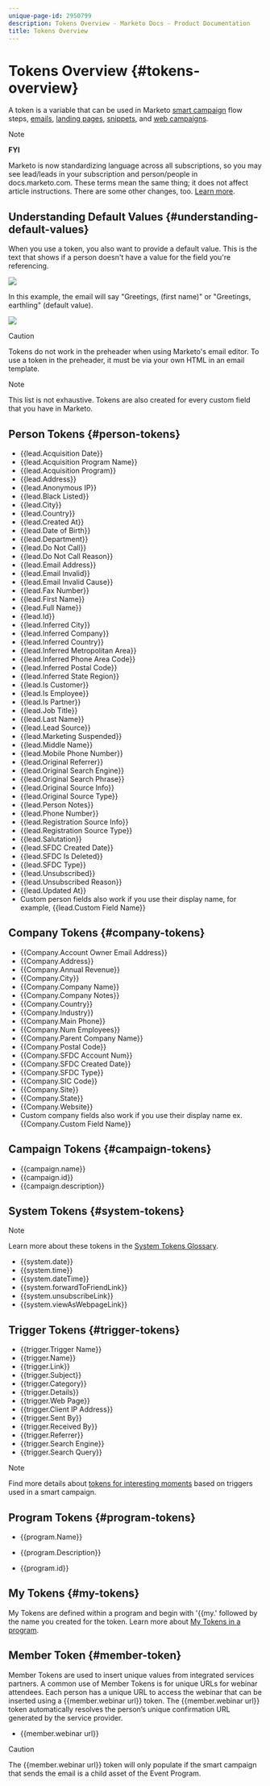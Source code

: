 ```yaml
---
unique-page-id: 2950799
description: Tokens Overview - Marketo Docs - Product Documentation
title: Tokens Overview
---
```


# Tokens Overview {#tokens-overview}

A token is a variable that can be used in Marketo [smart campaign](http://docs.marketo.com/display/DOCS/Smart+Campaigns) flow steps, [emails](http://docs.marketo.com/display/DOCS/General), [landing pages](http://docs.marketo.com/display/DOCS/Landing+Pages), [snippets](http://docs.marketo.com/display/DOCS/Segmentation+and+Snippets), and [web campaigns](http://docs.marketo.com/display/public/DOCS/Using+the+Web+Personalization+Rich+Text+Editor).

>[!NOTE]
>
>**FYI**
>
>Marketo is now standardizing language across all subscriptions, so you may see lead/leads in your subscription and person/people in docs.marketo.com. These terms mean the same thing; it does not affect article instructions. There are some other changes, too. [Learn more](http://docs.marketo.com/display/DOCS/Updates+to+Marketo+Terminology).

## Understanding Default Values {#understanding-default-values}

When you use a token, you also want to provide a default value. This is the text that shows if a person doesn't have a value for the field you're referencing.

![](assets/image2014-12-2-13-3a16-3a48.png)

In this example, the email will say "Greetings, (first name)" or "Greetings, earthling" (default value).

![](assets/two.png)

>[!CAUTION]
>
>Tokens do not work in the preheader when using Marketo's email editor. To use a token in the preheader, it must be via your own HTML in an email template.

>[!NOTE]
>
>This list is not exhaustive. Tokens are also created for every custom field that you have in Marketo.

## Person Tokens {#person-tokens}

* {{lead.Acquisition Date}}
* {{lead.Acquisition Program Name}}
* {{lead.Acquisition Program}}
* {{lead.Address}}
* {{lead.Anonymous IP}}
* {{lead.Black Listed}}
* {{lead.City}}
* {{lead.Country}}
* {{lead.Created At}}
* {{lead.Date of Birth}}
* {{lead.Department}}
* {{lead.Do Not Call}}
* {{lead.Do Not Call Reason}}
* {{lead.Email Address}}
* {{lead.Email Invalid}}
* {{lead.Email Invalid Cause}}
* {{lead.Fax Number}}
* {{lead.First Name}}
* {{lead.Full Name}}
* {{lead.Id}}&nbsp;
* {{lead.Inferred City}}
* {{lead.Inferred Company}}
* {{lead.Inferred Country}}
* {{lead.Inferred Metropolitan Area}}
* {{lead.Inferred Phone Area Code}}
* {{lead.Inferred Postal Code}}
* {{lead.Inferred State Region}}
* {{lead.Is Customer}}
* {{lead.Is Employee}}
* {{lead.Is Partner}}
* {{lead.Job Title}}
* {{lead.Last Name}}
* {{lead.Lead Source}}
* {{lead.Marketing Suspended}}
* {{lead.Middle Name}}
* {{lead.Mobile Phone Number}}
* {{lead.Original Referrer}}
* {{lead.Original Search Engine}}
* {{lead.Original Search Phrase}}
* {{lead.Original Source Info}}
* {{lead.Original Source Type}}
* {{lead.Person Notes}}
* {{lead.Phone Number}}
* {{lead.Registration Source Info}}
* {{lead.Registration Source Type}}
* {{lead.Salutation}}
* {{lead.SFDC Created Date}}
* {{lead.SFDC Is Deleted}}
* {{lead.SFDC Type}}
* {{lead.Unsubscribed}}
* {{lead.Unsubscribed Reason}}
* {{lead.Updated At}}
* Custom person fields also work if you use their display name, for example, {{lead.Custom Field Name}}

## Company Tokens {#company-tokens}

* {{Company.Account Owner Email Address}}
* {{Company.Address}}
* {{Company.Annual Revenue}}
* {{Company.City}}
* {{Company.Company Name}}
* {{Company.Company Notes}}
* {{Company.Country}}
* {{Company.Industry}}
* {{Company.Main Phone}}
* {{Company.Num Employees}}
* {{Company.Parent Company Name}}
* {{Company.Postal Code}}
* {{Company.SFDC Account Num}}
* {{Company.SFDC Created Date}}
* {{Company.SFDC Type}}
* {{Company.SIC Code}}
* {{Company.Site}}
* {{Company.State}}
* {{Company.Website}}
* Custom company fields also work if you use their display name ex. {{Company.Custom Field Name}}

## Campaign Tokens {#campaign-tokens}

* {{campaign.name}}
* {{campaign.id}}
* {{campaign.description}}

## System Tokens {#system-tokens}

>[!NOTE]
>
>Learn more about these tokens in the [System Tokens Glossary](../../../../product-docs/email-marketing/general/using-tokens/system-tokens-glossary.md).

* {{system.date}}
* {{system.time}}
* {{system.dateTime}}
* {{system.forwardToFriendLink}}
* {{system.unsubscribeLink}}
* {{system.viewAsWebpageLink}}

## Trigger Tokens {#trigger-tokens}

* {{trigger.Trigger Name}}
* {{trigger.Name}}
* {{trigger.Link}} 
* {{trigger.Subject}} 
* {{trigger.Category}} 
* {{trigger.Details}}
* {{trigger.Web Page}} 
* {{trigger.Client IP Address}}
* {{trigger.Sent By}}
* {{trigger.Received By}}
* {{trigger.Referrer}}
* {{trigger.Search Engine}} 
* {{trigger.Search Query}}

>[!NOTE]
>
>Find more details about [tokens for interesting moments](../../../../product-docs/marketo-sales-insight/msi-for-salesforce/features/tabs-in-the-msi-panel/interesting-moments-msi/tokens-for-interesting-moments.md) based on triggers used in a smart campaign.

## Program Tokens {#program-tokens}

* {{program.Name}}

* {{program.Description}}

* {{program.id}}

## My Tokens {#my-tokens}

My Tokens are defined within a program and begin with '{{my.' followed by the name you created for the token. Learn more about [My Tokens in a program](../../../../product-docs/core-marketo-concepts/programs/tokens/understanding-my-tokens-in-a-program.md).

## Member Token {#member-token}

Member Tokens are used to insert unique values from integrated services partners. A common use of Member Tokens is for unique URLs for webinar attendees. Each person has a unique URL to access the webinar that can be inserted using a {{member.webinar url}} token. The {{member.webinar url}} token automatically resolves the person’s unique confirmation URL generated by the service provider.

* {{member.webinar url}}

>[!CAUTION]
>
>The {{member.webinar url}} token will only populate if the smart campaign that sends the email is a child asset of the Event Program.

